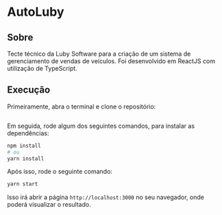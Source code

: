 # AutoLuby

## Sobre

Tecte técnico da Luby Software para a criação de um sistema de gerenciamento de vendas de veículos. Foi desenvolvido em ReactJS com utilização de TypeScript.

## Execução

Primeiramente, abra o terminal e clone o repositório:

```sh

```

Em seguida, rode algum dos seguintes comandos, para instalar as dependências:

```sh
npm install
# ou
yarn install
```

Após isso, rode o seguinte comando:

```sh
yarn start
```

Isso irá abrir a página `http://localhost:3000` no seu navegador, onde poderá visualizar o resultado.
